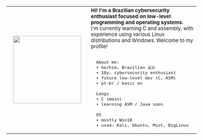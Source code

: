 <table>
  <tr>
    <td width="200" align="center" valign="middle">
      <img src="https://raw.githubusercontent.com/segf4/JznK/main/00001001.gif" width="180"/>
    </td>
    <td>
      <sub>
      <b>Hi! I'm a Brazilian cybersecurity enthusiast focused on low-level programming and operating systems.</b><br>
      I'm currently learning C and assembly, with experience using various Linux distributions and Windows. Welcome to my profile!<br><br>

      About me:
      • he/him, Brazilian 🇧🇷
      • 18y, cybersecurity enthusiast
      • future low-level dev (C, ASM)
      • pt-br / basic en

      Langs
      • C (main)
      • learning ASM / Java soon

      OS
      • mostly Win10
      • used: Kali, Ubuntu, Mint, BigLinux
     
    
  </tr>
</table>
